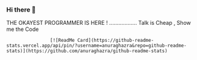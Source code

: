 ### Hi there 👋
  THE OKAYEST PROGRAMMER IS HERE !
                           ..................     Talk is Cheap , Show me the Code
                           
                    [![ReadMe Card](https://github-readme-stats.vercel.app/api/pin/?username=anuraghazra&repo=github-readme-stats)](https://github.com/anuraghazra/github-readme-stats)
                   
                    


<!--
**AadarshaThapa/AadarshaThapa** is a ✨ _special_ ✨ repository because its `README.md` (this file) appears on your GitHub profile.**
 
           
             
